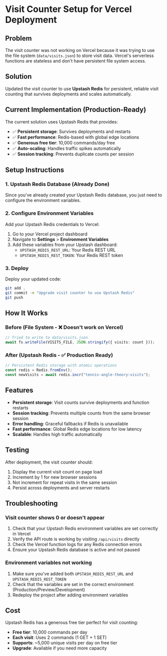 # Visit Counter Setup for Vercel Deployment

## Problem

The visit counter was not working on Vercel because it was trying to use the file system (`data/visits.json`) to store visit data. Vercel's serverless functions are stateless and don't have persistent file system access.

## Solution

Updated the visit counter to use **Upstash Redis** for persistent, reliable visit counting that survives deployments and scales automatically.

## Current Implementation (Production-Ready)

The current solution uses Upstash Redis that provides:

- ✅ **Persistent storage**: Survives deployments and restarts
- ✅ **Fast performance**: Redis-based with global edge locations
- ✅ **Generous free tier**: 10,000 commands/day free
- ✅ **Auto-scaling**: Handles traffic spikes automatically
- ✅ **Session tracking**: Prevents duplicate counts per session

## Setup Instructions

### 1. Upstash Redis Database (Already Done)

Since you've already created your Upstash Redis database, you just need to configure the environment variables.

### 2. Configure Environment Variables

Add your Upstash Redis credentials to Vercel:

1. Go to your Vercel project dashboard
2. Navigate to **Settings** > **Environment Variables**
3. Add these variables from your Upstash dashboard:
   - `UPSTASH_REDIS_REST_URL`: Your Redis REST URL
   - `UPSTASH_REDIS_REST_TOKEN`: Your Redis REST token

### 3. Deploy

Deploy your updated code:

```bash
git add .
git commit -m "Upgrade visit counter to use Upstash Redis"
git push
```

## How It Works

### Before (File System - ❌ Doesn't work on Vercel)

```typescript
// Tried to write to data/visits.json
await fs.writeFile(VISITS_FILE, JSON.stringify({ visits: count }));
```

### After (Upstash Redis - ✅ Production Ready)

```typescript
// Persistent Redis storage with atomic operations
const redis = Redis.fromEnv();
const newVisits = await redis.incr("tennis-angle-theory:visits");
```

## Features

- **Persistent storage**: Visit counts survive deployments and function restarts
- **Session tracking**: Prevents multiple counts from the same browser session
- **Error handling**: Graceful fallbacks if Redis is unavailable
- **Fast performance**: Global Redis edge locations for low latency
- **Scalable**: Handles high traffic automatically

## Testing

After deployment, the visit counter should:

1. Display the current visit count on page load
2. Increment by 1 for new browser sessions
3. Not increment for repeat visits in the same session
4. Persist across deployments and server restarts

## Troubleshooting

### Visit counter shows 0 or doesn't appear

1. Check that your Upstash Redis environment variables are set correctly in Vercel
2. Verify the API route is working by visiting `/api/visits` directly
3. Check the Vercel function logs for any Redis connection errors
4. Ensure your Upstash Redis database is active and not paused

### Environment variables not working

1. Make sure you've added both `UPSTASH_REDIS_REST_URL` and `UPSTASH_REDIS_REST_TOKEN`
2. Check that the variables are set in the correct environment (Production/Preview/Development)
3. Redeploy the project after adding environment variables

## Cost

Upstash Redis has a generous free tier perfect for visit counting:

- **Free tier**: 10,000 commands per day
- **Each visit**: Uses 2 commands (1 GET + 1 SET)
- **Supports**: ~5,000 unique visits per day on free tier
- **Upgrade**: Available if you need more capacity
